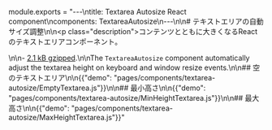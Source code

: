 module.exports = "---\ntitle: Textarea Autosize React component\ncomponents: TextareaAutosize\n---\n\n# テキストエリアの自動サイズ調整\n\n<p class=\"description\">コンテンツとともに大きくなるReactのテキストエリアコンポーネント。</p>\n\n- [2.1 kB gzipped](/size-snapshot).\n\nThe `TextareaAutosize` component automatically adjust the textarea height on keyboard and window resize events.\n\n## 空のテキストエリア\n\n{{\"demo\": \"pages/components/textarea-autosize/EmptyTextarea.js\"}}\n\n## 最小高さ\n\n{{\"demo\": \"pages/components/textarea-autosize/MinHeightTextarea.js\"}}\n\n## 最大高さ\n\n{{\"demo\": \"pages/components/textarea-autosize/MaxHeightTextarea.js\"}}"